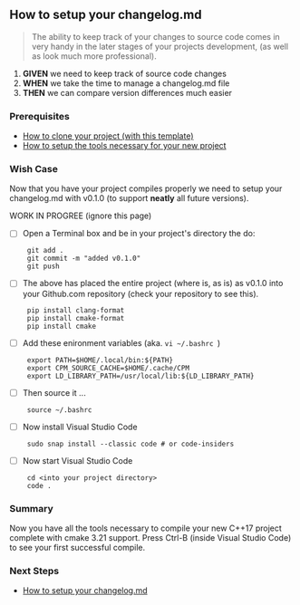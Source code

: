 ## How to setup your changelog.md
> The ability to keep track of your changes to source code comes in very handy in the later stages of your projects development, (as well as look much more professional). 

 1. **GIVEN** we need to keep track of source code changes
 2. **WHEN** we take the time to manage a changelog.md file
 3. **THEN** we can compare version differences much easier

### Prerequisites
- [How to clone your project (with this template)](https://github.com/perriera/ociutil/blob/dev/docs/CLONE.md)
- [How to setup the tools necessary for your new project](https://github.com/perriera/ociutil/blob/dev/docs/SETUP.md)
 
### Wish Case
Now that you have your project compiles properly we need to setup your changelog.md with v0.1.0 (to support **neatly** all future versions).


WORK IN PROGREE
(ignore this page)


 - [ ] Open a Terminal box and be in your project's directory the do:

		git add . 
		git commit -m "added v0.1.0"
		git push

 - [ ] The above has placed the entire project (where is, as is) as v0.1.0 into your Github.com repository (check your repository to see this).

		pip install clang-format
		pip install cmake-format
		pip install cmake

 - [ ] Add these enironment variables (aka.  `vi ~/.bashrc `)

		
		export PATH=$HOME/.local/bin:${PATH}
		export CPM_SOURCE_CACHE=$HOME/.cache/CPM
		export LD_LIBRARY_PATH=/usr/local/lib:${LD_LIBRARY_PATH}

 - [ ] Then source it ... 

		source ~/.bashrc

 - [ ] Now install Visual Studio Code

		sudo snap install --classic code # or code-insiders

 - [ ] Now start Visual Studio Code

		cd <into your project directory>
		code .

### Summary 
Now you have all the tools necessary to compile your new C++17 project complete with cmake 3.21 support. Press Ctrl-B (inside Visual Studio Code) to see your first successful compile.

### Next Steps
 - [How to setup your changelog.md](https://github.com/perriera/ociutil/blob/dev/docs/CHANGELOG.md)


